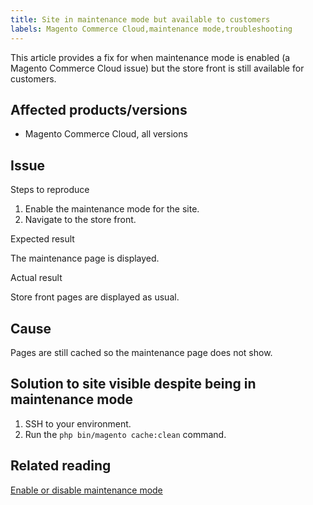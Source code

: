 ```yaml
---
title: Site in maintenance mode but available to customers
labels: Magento Commerce Cloud,maintenance mode,troubleshooting
---
```


This article provides a fix for when maintenance mode is enabled (a Magento Commerce Cloud issue) but the store front is still available for customers.

## Affected products/versions

* Magento Commerce Cloud, all versions

## Issue

 <span class="wysiwyg-underline">Steps to reproduce</span>

1. Enable the maintenance mode for the site.
1. Navigate to the store front.

 <span class="wysiwyg-underline">Expected result</span>

The maintenance page is displayed.

 <span class="wysiwyg-underline">Actual result</span>

Store front pages are displayed as usual.

## Cause

Pages are still cached so the maintenance page does not show.

## Solution to site visible despite being in maintenance mode

1. SSH to your environment.
1. Run the `php bin/magento cache:clean` command.

## Related reading

 [Enable or disable maintenance mode](https://devdocs.magento.com/guides/v2.3/install-gde/install/cli/install-cli-subcommands-maint.html)
